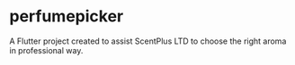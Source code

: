 # perfumepicker

A Flutter project created to assist ScentPlus LTD to choose the right aroma in professional way.
